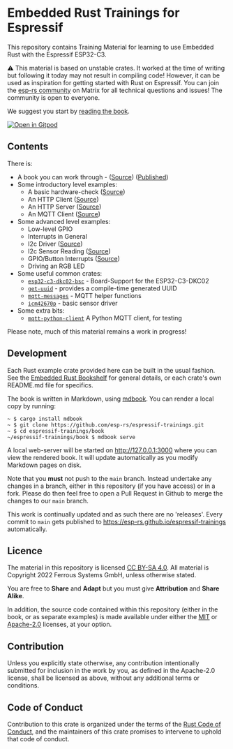 # Embedded Rust Trainings for Espressif

This repository contains Training Material for learning to use Embedded Rust
with the Espressif ESP32-C3. 

⚠️ This material is based on unstable crates. It worked at the time of writing but following it today may not result in compiling code! However, it can be used as inspiration for getting started with Rust on Espressif. You can join the [esp-rs community](https://matrix.to/#/#esp-rs:matrix.org) on Matrix for all technical questions and issues! The community is open to everyone.

We suggest you start by [reading the book](https://esp-rs.github.io/espressif-trainings).


[![Open in Gitpod](https://gitpod.io/button/open-in-gitpod.svg)](https://gitpod.io/#https://github.com/esp-rs/espressif-trainings)

## Contents

There is:

* A book you can work through - ([Source](./book)) ([Published](https://esp-rs.github.io/espressif-trainings))
* Some introductory level examples:
   * A basic hardware-check ([Source](./intro/hardware-check))
   * An HTTP Client ([Source](./intro/http-client))
   * An HTTP Server ([Source](./intro/http-server))
   * An MQTT Client ([Source](./intro/mqtt))
* Some advanced level examples:
   * Low-level GPIO
   * Interrupts in General
   * I2c Driver ([Source](./advanced/i2c-driver))
   * I2c Sensor Reading ([Source](./advanced/i2c-sensor-reading))
   * GPIO/Button Interrupts ([Source](./advanced/button-interrupt))
   * Driving an RGB LED
* Some useful common crates:
   * [`esp32-c3-dkc02-bsc`](./common/lib/esp32-c3-dkc02-bsc) - Board-Support for the ESP32-C3-DKC02
   * [`get-uuid`](./common/lib/get-uuid) - provides a compile-time generated UUID
   * [`mqtt-messages`](./common/lib/mqtt-messages) - MQTT helper functions
   * [`icm42670p`](./common/lib/icm42670p) - basic sensor driver
* Some extra bits:
   * [`mqtt-python-client`](./extra/mqtt-python-client) A Python MQTT client, for testing

Please note, much of this material remains a work in progress!

## Development

Each Rust example crate provided here can be built in the usual fashion. See
the [Embedded Rust Bookshelf](https://docs.rust-embedded.org) for general
details, or each crate's own README.md file for specifics.

The book is written in Markdown, using
[mdbook](https://crates.io/crates/mdbook). You can render a local copy by
running:

```console
~ $ cargo install mdbook
~ $ git clone https://github.com/esp-rs/espressif-trainings.git
~ $ cd espressif-trainings/book
~/espressif-trainings/book $ mdbook serve
```

A local web-server will be started on <http://127.0.0.1:3000> where you can
view the rendered book. It will update automatically as you modify Markdown
pages on disk.

Note that you __must__ not push to the `main` branch. Instead undertake any
changes in a branch, either in this repository (if you have access) or in a
fork. Please do then feel free to open a Pull Request in Github to merge the
changes to our `main` branch.

This work is continually updated and as such there are no 'releases'. Every
commit to `main` gets published to
<https://esp-rs.github.io/espressif-trainings> automatically.

## Licence

The material in this repository is licensed
[CC BY-SA 4.0](https://creativecommons.org/licenses/by-sa/4.0/). All
material is Copyright 2022 Ferrous Systems GmbH, unless otherwise stated.

You are free to __Share__ and __Adapt__ but you must give __Attribution__ and
__Share Alike__.

In addition, the source code contained within this repository (either in the
book, or as separate examples) is made available under either the
[MIT](./LICENSE-MIT.txt) or [Apache-2.0](./LICENSE_APACHE.txt) licenses, at
your option.

## Contribution

Unless you explicitly state otherwise, any contribution intentionally
submitted for inclusion in the work by you, as defined in the Apache-2.0
license, shall be licensed as above, without any additional terms or
conditions.

## Code of Conduct

Contribution to this crate is organized under the terms of the [Rust Code of
Conduct][CoC], and the maintainers of this crate promises to intervene to
uphold that code of conduct.

[CoC]: CODE_OF_CONDUCT.md
